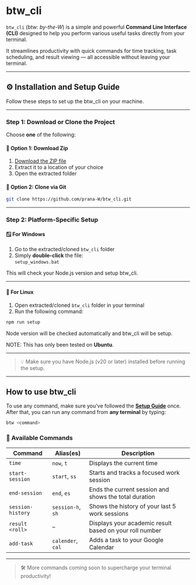 # btw_cli

`btw_cli` (btw: *by-the-W*) is a simple and powerful **Command Line Interface (CLI)** designed to help you perform various useful tasks directly from your terminal.

It streamlines productivity with quick commands for time tracking, task scheduling, and result viewing — all accessible without leaving your terminal.

---

## ⚙️ Installation and Setup Guide

Follow these steps to set up the btw_cli on your machine.

---

### Step 1: Download or Clone the Project

Choose **one** of the following:

#### 🔹 Option 1: Download Zip

1. [Download the ZIP file](insert-link-here)
2. Extract it to a location of your choice
3. Open the extracted folder

#### 🔹 Option 2: Clone via Git

```bash
git clone https://github.com/prana-W/btw_cli.git
```

---

### Step 2: Platform-Specific Setup

#### 🪟 For Windows

1. Go to the extracted/cloned `btw_cli` folder
2. Simply **double-click** the file:  
   `setup_windows.bat`

This will check your Node.js version and setup btw_cli.

---

#### 🐧 For Linux

1. Open extracted/cloned `btw_cli` folder in your terminal
2. Run the following command:

```bash
npm run setup
```

Node version will be checked automatically and btw_cli will be setup.

NOTE: This has only been tested on **Ubuntu**.

---

> 💡 Make sure you have Node.js (v20 or later) installed before running the setup.


---

## How to use btw_cli

To use any command, make sure you’ve followed the **[Setup Guide](#project-setup-guide)** once.  
After that, you can run any command from **any terminal** by typing:

```bash
btw <command>
```

### 🧰 Available Commands

| Command              | Alias(es)         | Description                                                   |
|----------------------|-------------------|---------------------------------------------------------------|
| `time`               | `now`, `t`        | Displays the current time                                     |
| `start-session`      | `start`, `ss`     | Starts and tracks a focused work session                      |
| `end-session`        | `end`, `es`       | Ends the current session and shows the total duration         |
| `session-history`    | `session-h`, `sh` | Shows the history of your last 5 work sessions                |
| `result <roll>`      | –                 | Displays your academic result based on your roll number       |
| `add-task`           | `calender`, `cal` | Adds a task to your Google Calendar                           |

---

> 🛠️ More commands coming soon to supercharge your terminal productivity!